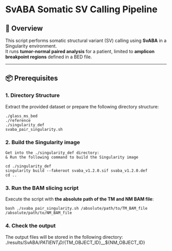 # SvABA Somatic SV Calling Pipeline

## 🧬 Overview

This script performs somatic structural variant (SV) calling using **SvABA** in a Singularity environment.  
It runs **tumor-normal paired analysis** for a patient, limited to **amplicon breakpoint regions** defined in a BED file.

---

## 📦 Prerequisites

### 1. Directory Structure

Extract the provided dataset or prepare the following directory structure:
```
./glass_ms_bed
./reference
./singularity_def
svaba_pair_singularity.sh
```

### 2. Build the Singularity image
```
Get into the ./singularity_def directory:
& Run the following command to build the Singularity image

cd ./singularity_def
singularity build --fakeroot svaba_v1.2.0.sif svaba_v1.2.0.def
cd ..
```

### 3. Run the BAM slicing script
Execute the script with **the absolute path of the TM and NM BAM file**:
```
bash ./svaba_pair_singularity.sh /absolute/path/to/TM_BAM_file /absolute/path/to/NM_BAM_file
``` 

### 4. Check the output
The output files will be stored in the following directory:
./results/SvABA/${PATIENT_ID}/${TM_OBJECT_ID}__${NM_OBJECT_ID}
